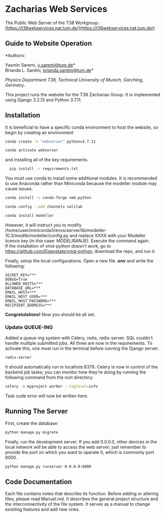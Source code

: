 #  Zacharias Web Services
The Public Web Server of the T38 Workgroup : [https://t38webservices.nat.tum.de/](https://t38webservices.nat.tum.de/)

## Guide to Website Operation

*Authors: 

Yasmin Saremi, y.saremi@tum.de*  
Brianda L. Santini, brianda.santini@tum.de*  

*Physics Department T38, Technical University of Munich, Garching, Germany*.

This project runs the website for the T38 Zacharias Group. It is implemented using Django 3.2.13 and Python 3.7.11.

## Installation
It is beneficial to have a specific conda environment to host the website, so begin by creating an environment 
```bash
conda create -n "webserver" python=3.7.11

conda activate webserver
```
and installing all of the key requirements.
```bash
  pip install -r requirements.txt
``` 
You must use conda to install some additional modules.
It is recommended to use Anaconda rather than Miniconda because the modeller module may cause issues. </br>
 ```bash
 conda install -c conda-forge vmd.python

conda config --add channels salilab

conda install modeller
```
However, it will instruct you to modify /home/user/miniconda3/envs/server/lib/modeller-10.3/modlib/modeller/config.py and replace XXXX with your Modeller licence key (in this case: MODELIRANJE). Execute the command again. </br>
If the installation of vmd-python doesn't work, go to https://github.com/Eigenstate/vmd-python, download the repo, and run it.

Finally, setup the local configurations. Open a new file **.env** and write the following:
```
SECRET_KEY=***
DEBUG=True
ALLOWED_HOSTS=***
DATABASE_URL=***
EMAIL_HOST=***
EMAIL_HOST_USER=***
EMAIL_HOST_PASSWORD=***
RECIPIENT_ADDRESS=***
```

**Congratulations!** Now you should be all set.


### Update QUEUE-ING
Added a queue-ing system with Celery, redis, redis-server. SQL couldn't handle multiple submitted jobs.
All three are now in the requirements.
To activate this, one must run in the terminal before running the Django server:
```bash
redis-server
```
It should automatically run in localhols:6379. 
Celery is now in control of the backend job tasks; you can monitor how they're doing by running the following command from the root directory:

```bash
celery -A myproject worker --loglevel=info
``` 
Task code error will now be written here.

## Running The Server
First, create the database:
```bash
python manage.py migrate
```
Finally, run the development server. If you add 0.0.0.0, other devices in the local network will be able to access the web server; just remember to provide the port on which you want to operate it, which is commonly port 8000.
```bash
python manage.py runserver 0.0.0.0:8000
```


## Code Documentation
Each file contains notes that describe its function. Before adding or altering files, please read Manuel.md. It describes the general project structure and the interconnectivity of the file system. It serves as a manual to change exisiting features and add new ones. </br>


